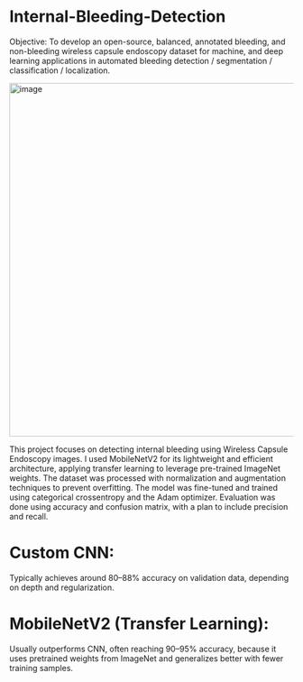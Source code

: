 # Internal-Bleeding-Detection
Objective: To develop an open-source, balanced, annotated bleeding, and non-bleeding wireless capsule endoscopy dataset for machine, and deep learning applications in automated bleeding detection / segmentation / classification / localization.


<img width="931" height="627" alt="image" src="https://github.com/user-attachments/assets/06bd695e-c434-4da2-a634-00bb0c1612b1" />


This project focuses on detecting internal bleeding using Wireless Capsule Endoscopy images. 
I used MobileNetV2 for its lightweight and efficient architecture, applying transfer learning to leverage pre-trained ImageNet weights. 
The dataset was processed with normalization and augmentation techniques to prevent overfitting. 
The model was fine-tuned and trained using categorical crossentropy and the Adam optimizer. Evaluation was done using accuracy and confusion matrix, with a plan to include precision and recall.


# Custom CNN: 
Typically achieves around 80–88% accuracy on validation data, depending on depth and regularization.

# MobileNetV2 (Transfer Learning): 
Usually outperforms CNN, often reaching 90–95% accuracy, because it uses pretrained weights from ImageNet and generalizes better with fewer training samples.
